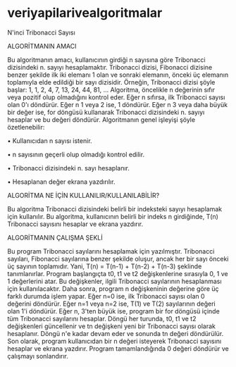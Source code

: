 # veriyapilarivealgoritmalar

N'inci Tribonacci Sayısı


ALGORİTMANIN AMACI


Bu algoritmanın amacı, kullanıcının girdiği n sayısına göre Tribonacci dizisindeki n. sayıyı hesaplamaktır. Tribonacci dizisi, Fibonacci dizisine benzer şekilde ilk iki elemanı 1 olan ve sonraki elemanın, önceki üç elemanın toplamıyla elde edildiği bir sayı dizisidir. Örneğin, Tribonacci dizisi şöyle başlar: 1, 1, 2, 4, 7, 13, 24, 44, 81, ...
Algoritma, öncelikle n değerinin sıfır veya pozitif olup olmadığını kontrol eder. Eğer n sıfırsa, ilk Tribonacci sayısı olan 0'ı döndürür. Eğer n 1 veya 2 ise, 1 döndürür. Eğer n 3 veya daha büyük bir değer ise, for döngüsü kullanarak Tribonacci dizisindeki n. sayıyı hesaplar ve bu değeri döndürür.
Algoritmanın genel işleyişi şöyle özetlenebilir:

•	Kullanıcıdan n sayısı istenir.

•	n sayısının geçerli olup olmadığı kontrol edilir.

•	Tribonacci dizisindeki n. sayı hesaplanır.

•	Hesaplanan değer ekrana yazdırılır.


ALGORİTMA NE İÇİN KULLANILIR/KULLANILABİLİR?


Bu algoritma Tribonacci dizisindeki belirli bir indeksteki sayıyı hesaplamak için kullanılır.
Bu algoritma, kullanıcının belirli bir indeks n girdiğinde, T(n) Tribonacci sayısını hesaplar ve ekrana yazdırır.


ALGORİTMANIN ÇALIŞMA ŞEKLİ


Bu program Tribonacci sayılarını hesaplamak için yazılmıştır. Tribonacci sayıları, Fibonacci sayılarına benzer şekilde oluşur, ancak her bir sayı önceki üç sayının toplamıdır. Yani, T(n) = T(n-1) + T(n-2) + T(n-3) şeklinde tanımlanırlar.
Program başlangıçta t0, t1 ve t2 değişkenlerine sırasıyla 0, 1 ve 1 değerlerini atar. Bu değişkenler, ilgili Tribonacci sayılarının hesaplanması için kullanılacaktır.
Daha sonra, program n değişkeninin değerine göre üç farklı durumda işlem yapar. Eğer n=0 ise, ilk Tribonacci sayısı olan 0 değerini döndürür. Eğer n=1 veya n=2 ise, T(1) ve T(2) sayılarının değeri olan 1'i döndürür.
Eğer n, 3'ten büyük ise, program bir for döngüsü içinde tüm Tribonacci sayılarını hesaplar. Döngü her turunda, t0, t1 ve t2 değişkenleri güncellenir ve tn değişkeni yeni bir Tribonacci sayısı olarak hesaplanır. Döngü n'e kadar devam eder ve sonunda tn değeri döndürülür.
Son olarak, program kullanıcıdan bir n değeri isteyerek Tribonacci sayısını hesaplar ve ekrana yazdırır. Program tamamlandığında 0 değeri döndürür ve çalışmayı sonlandırır.




